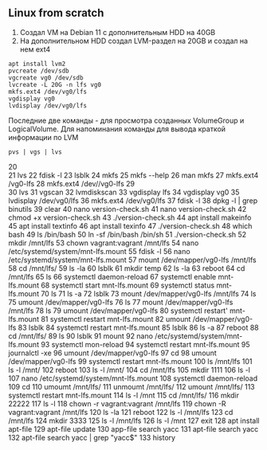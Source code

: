 ## Linux from scratch
1. Создал VM на Debian 11 с дополнительным HDD на 40GB
2. На дополнительном HDD создал LVM-раздел на 20GB и создал на нем ext4
``` 
apt install lvm2
pvcreate /dev/sdb
vgcreate vg0 /dev/sdb
lvcreate -L 20G -n lfs vg0
mkfs.ext4 /dev/vg0/lfs
vgdisplay vg0
lvdisplay /dev/vg0/lfs
```
Последние две команды - для просмотра созданных VolumeGroup и LogicalVolume. Для напоминания команды для вывода краткой информации по LVM
```
pvs | vgs | lvs
```

   20  
   21  lvs
   22  fdisk -l
   23  lsblk
   24  mkfs
   25  mkfs --help
   26  man mkfs
   27  mkfs.ext4 /vg0-lfs
   28  mkfs.ext4 /dev//vg0-lfs
   29  
   30  lvs
   31  vgscan
   32  lvmdiskscan
   33  vgdisplay lfs
   34  vgdisplay vg0
   35  lvdisplay /dev/vg0/lfs
   36  mkfs.ext4 /dev/vg0/lfs
   37  fdisk -l
   38  dpkg -l | grep binutils
   39  clear
   40  nano version-check.sh
   41  nano version-check.sh
   42  chmod +x version-check.sh 
   43  ./version-check.sh 
   44  apt install makeinfo
   45  apt install textinfo
   46  apt install texinfo
   47  ./version-check.sh 
   48  which bash
   49  ls /bin/bash
   50  ln -sf /bin/bash /bin/sh
   51  ./version-check.sh 
   52  mkdir /mnt/lfs
   53  chown vagrant:vagrant /mnt/lfs
   54  nano /etc/systemd/system/mnt-lfs.mount
   55  fdisk -l
   56  nano /etc/systemd/system/mnt-lfs.mount
   57  mount /dev/mapper/vg0-lfs /mnt/lfs
   58  cd /mnt/lfs/
   59  ls -la
   60  lsblk
   61  mkdir temp
   62  ls -la
   63  reboot
   64  cd /mnt/lfs
   65  ls
   66  systemctl daemon-reload
   67  systemctl enable mnt-lfs.mount
   68  systemctl start mnt-lfs.mount
   69  systemctl status mnt-lfs.mount
   70  ls
   71  ls -a
   72  lsblk
   73  mount /dev/mapper/vg0-lfs /mnt/lfs
   74  ls
   75  umount /dev/mapper/vg0-lfs
   76  ls
   77  mount /dev/mapper/vg0-lfs /mnt/lfs
   78  ls
   79  umount /dev/mapper/vg0-lfs
   80  systemctl restart' mnt-lfs.mount
   81  systemctl restart mnt-lfs.mount
   82  umount /dev/mapper/vg0-lfs
   83  lsblk
   84  systemctl restart mnt-lfs.mount
   85  lsblk
   86  ls -a
   87  reboot
   88  cd /mnt/lfs/
   89  ls
   90  lsblk
   91  mount
   92  nano /etc/systemd/system/mnt-lfs.mount 
   93  systemctl mon-reload
   94  systemctl restart mnt-lfs.mount
   95  journalctl -xe
   96  umount /dev/mapper/vg0-lfs
   97  cd
   98  umount /dev/mapper/vg0-lfs
   99  systemctl restart mnt-lfs.mount
  100  ls /mnt/lfs
  101  ls -l /mnt/
  102  reboot
  103  ls -l /mnt/
  104  cd /mnt/lfs
  105  mkdir 1111
  106  ls -l
  107  nano /etc/systemd/system/mnt-lfs.mount 
  108  systemctl daemon-reload
  109  cd
  110  umoumt /mnt/lfs/
  111  unmoumt /mnt/lfs/
  112  umount /mnt/lfs/
  113  systemctl restart mnt-lfs.mount
  114  ls -l /mnt
  115  cd /mnt/lfs/
  116  mkdir 22222
  117  ls -l
  118  chown -r vagrant:vagrant /mnt/lfs
  119  chown -R vagrant:vagrant /mnt/lfs
  120  ls -la
  121  reboot
  122  ls -l /mnt/lfs
  123  cd /mnt/lfs
  124  mkdir 3333
  125  ls -l /mnt/lfs
  126  ls -l /mnt
  127  exit
  128  apt install apt-file
  129  apt-file update
  130  app-file search yacc
  131  apt-file search yacc
  132  apt-file search yacc | grep "yacc$"
  133  history
